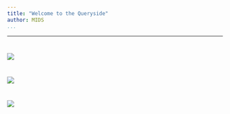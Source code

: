 ```yaml
---
title: "Welcome to the Queryside"
author: MIDS
...
```


---

#

![](images/pipeline-overall.svg)

#

![](images/pipeline-queries.svg)

#

<img class="logo" src="images/berkeley-school-of-information-logo.png"/>
